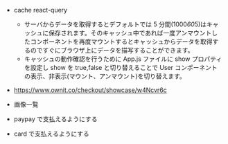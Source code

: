 - cache react-query

  - サーバからデータを取得するとデフォルトでは 5 分間(1000*60*5)はキャッシュに保存されます。そのキャッシュ中であれば一度アンマウントしたコンポーネントを再度マウントするとキャッシュからデータを取得するのですぐにブラウザ上にデータを描写することができます。
  - キャッシュの動作確認を行うために App.js ファイルに show プロパティを設定し show を true,false と切り替えることで User コンポーネントの表示、非表示(マウント、アンマウント)を切り替えます。

- https://www.ownit.co/checkout/showcase/w4Ncvr6c

- 画像一覧
- paypay で支払えるようにする
- card で支払えるようにする
